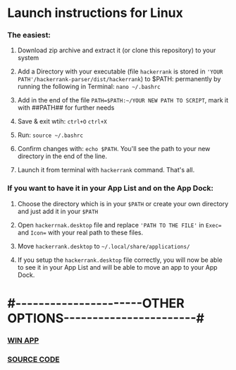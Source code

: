 # Launch instructions for Linux

### The easiest:

1. Download zip archive and extract it (or clone this repository) to your system

2. Add a Directory with your executable (file `hackerrank` is stored in `'YOUR PATH'/hackerrank-parser/dist/hackerrank`) to $PATH: permanently by running the following in Terminal: `nano ~/.bashrc`

3. Add in the end of the file `PATH=$PATH:~/YOUR NEW PATH TO SCRIPT`, mark it with ##PATH## for further needs

4. Save & exit wtih: `ctrl+O` `ctrl+X`

5. Run: `source ~/.bashrc`

6. Confirm changes with: `echo $PATH`. You'll see the path to your new directory in the end of the line.

7. Launch it from terminal with `hackerrank` command. That's all.
 

### If you want to have it in your App List and on the App Dock:

1. Choose the directory which is in your `$PATH` or create your own directory and just add it in your `$PATH`

2. Open `hackerrnak.desktop` file and replace `'PATH TO THE FILE'` in `Exec=` and `Icon=` with your real path to these files.

3. Move `hackerrank.desktop` to `~/.local/share/applications/`

4. If you setup the `hackerrank.desktop` file correctly, you will now be able to see it in your App List and will be able to move an app to your App Dock. 

# #----------------------OTHER OPTIONS-----------------------#

### [WIN APP](https://github.com/Cacodemon503/hackerrank-parser/tree/windows)  

### [SOURCE CODE](https://github.com/Cacodemon503/hackerrank-parser/tree/source)
